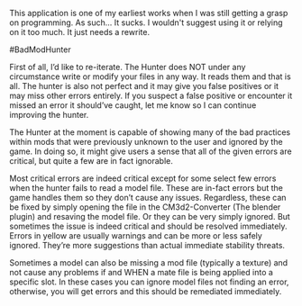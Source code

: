This application is one of my earliest works when I was still getting a grasp on programming. As such... It sucks. I wouldn't suggest using it or relying on it too much. It just needs a rewrite.

#BadModHunter

First of all, I’d like to re-iterate. The Hunter does NOT under any circumstance write or modify your files in any way. It reads them and that is all. The hunter is also not perfect and it may give you false positives or it may miss other errors entirely. If you suspect a false positive or encounter it missed an error it should’ve caught, let me know so I can continue improving the hunter.

The Hunter at the moment is capable of showing many of the bad practices within mods that were previously unknown to the user and ignored by the game. In doing so, it might give users a sense that all of the given errors are critical, but quite a few are in fact ignorable.

Most critical errors are indeed critical except for some select few errors when the hunter fails to read a model file. These are in-fact errors but the game handles them so they don’t cause any issues. Regardless, these can be fixed by simply opening the file in the CM3d2-Converter (The blender plugin) and resaving the model file. Or they can be very simply ignored. But sometimes the issue is indeed critical and should be resolved immediately.
Errors in yellow are usually warnings and can be more or less safely ignored. They’re more suggestions than actual immediate stability threats.

Sometimes a model can also be missing a mod file (typically a texture) and not cause any problems if and WHEN a mate file is being applied into a specific slot. In these cases you can ignore model files not finding an error, otherwise, you will get errors and this should be remediated immediately.
